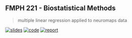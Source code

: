 ## FMPH 221 - Biostatistical Methods
> multiple linear regression applied to neuromaps data

[![slides](https://img.shields.io/badge/slides-PDF-red?style=flat&logo=google-slides&logoColor=white)](https://griegner.github.io/fmph221/slides.pdf)
[![code](https://img.shields.io/badge/code-PDF-red?style=flat&logo=R&logoColor=white)](https://griegner.github.io/fmph221/code.pdf)
[![report](https://img.shields.io/badge/report-PDF-red?style=flat&logo=google-docs&logoColor=white)](https://griegner.github.io/fmph221/report.pdf)